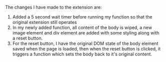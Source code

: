The changes I have made to the extension are:
1. Added a 5 second wait timer before running my function so that the original extension still operates
2. In my newly added function, all content of the body is wiped, a new image element and div element are added with some styling along with a reset button.
3. For the reset button, I have the original DOM state of the body element saved when the page is loaded, then when the reset button is clicked, it triggers a function which sets the body back to it's original content.